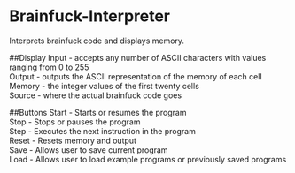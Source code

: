 # Brainfuck-Interpreter
Interprets brainfuck code and displays memory.

##Display
Input - accepts any number of ASCII characters with values ranging from 0 to 255 <br>
Output - outputs the ASCII representation of the memory of each cell <br>
Memory - the integer values of the first twenty cells <br>
Source - where the actual brainfuck code goes <br>

##Buttons
Start - Starts or resumes the program <br>
Stop - Stops or pauses the program <br>
Step - Executes the next instruction in the program <br>
Reset - Resets memory and output <br>
Save - Allows user to save current program <br>
Load - Allows user to load example programs or previously saved programs <br>

